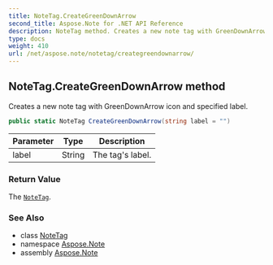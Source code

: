 ```yaml
---
title: NoteTag.CreateGreenDownArrow
second_title: Aspose.Note for .NET API Reference
description: NoteTag method. Creates a new note tag with GreenDownArrow icon and specified label
type: docs
weight: 410
url: /net/aspose.note/notetag/creategreendownarrow/
---
```

## NoteTag.CreateGreenDownArrow method

Creates a new note tag with GreenDownArrow icon and specified label.

```csharp
public static NoteTag CreateGreenDownArrow(string label = "")
```

| Parameter | Type | Description |
| --- | --- | --- |
| label | String | The tag's label. |

### Return Value

The [`NoteTag`](../).

### See Also

* class [NoteTag](../)
* namespace [Aspose.Note](../../notetag/)
* assembly [Aspose.Note](../../../)


